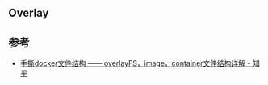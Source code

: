 ## Overlay


## 参考

- [手撕docker文件结构 —— overlayFS，image，container文件结构详解 - 知乎](https://zhuanlan.zhihu.com/p/374924046)